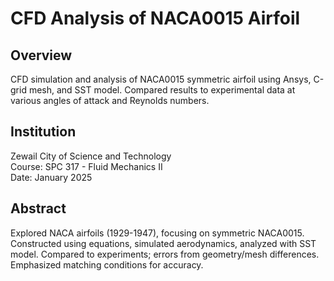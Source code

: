 # CFD Analysis of NACA0015 Airfoil

## Overview
CFD simulation and analysis of NACA0015 symmetric airfoil using Ansys, C-grid mesh, and SST model. Compared results to experimental data at various angles of attack and Reynolds numbers.

## Institution
Zewail City of Science and Technology  
Course: SPC 317 - Fluid Mechanics II  
Date: January 2025

## Abstract
Explored NACA airfoils (1929-1947), focusing on symmetric NACA0015. Constructed using equations, simulated aerodynamics, analyzed with SST model. Compared to experiments; errors from geometry/mesh differences. Emphasized matching conditions for accuracy.
